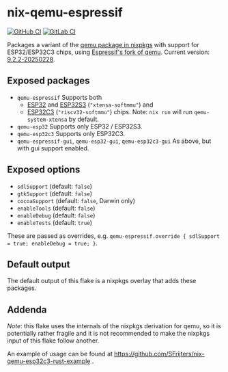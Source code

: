 # nix-qemu-espressif

[![GitHub CI](https://github.com/SFrijters/nix-qemu-espressif/actions/workflows/nix-flake-check.yml/badge.svg)](https://github.com/SFrijters/nix-qemu-espressif/actions/workflows/nix-flake-check.yml) [![GitLab CI](https://gitlab.com/SFrijters/nix-qemu-espressif/badges/master/pipeline.svg?key_text=GitLab+CI)](https://gitlab.com/SFrijters/nix-qemu-espressif/-/commits/master)

Packages a variant of the [qemu package in nixpkgs](https://github.com/NixOS/nixpkgs/blob/master/pkgs/applications/virtualization/qemu/default.nix) with support for ESP32/ESP32C3 chips, using [Espressif's fork of qemu](https://github.com/espressif/qemu). Current version: [9.2.2-20250228](https://github.com/espressif/qemu/releases/tag/esp-develop-9.2.2-20250228).

## Exposed packages

* `qemu-espressif`
  Supports both
  * [ESP32](https://github.com/espressif/esp-toolchain-docs/blob/main/qemu/esp32/README.md) and [ESP32S3](https://github.com/espressif/esp-toolchain-docs/blob/main/qemu/esp32s3/README.md)  (`"xtensa-softmmu"`) and
  * [ESP32C3](https://github.com/espressif/esp-toolchain-docs/blob/main/qemu/esp32c3/README.md) (`"riscv32-softmmu"`) chips.
  Note: `nix run` will run `qemu-system-xtensa` by default.
* `qemu-esp32`
  Supports only ESP32 / ESP32S3.
* `qemu-esp32c3`
  Supports only ESP32C3.
* `qemu-espressif-gui`, `qemu-esp32-gui`, `qemu-esp32c3-gui`
  As above, but with gui support enabled.

## Exposed options

* `sdlSupport` (default: `false`)
* `gtkSupport` (default: `false`)
* `cocoaSupport` (default: `false`, Darwin only)
* `enableTools` (default: `false`)
* `enableDebug` (default: `false`)
* `enableTests` (default: `true`)

These are passed as overrides, e.g. `qemu-espressif.override { sdlSupport = true; enableDebug = true; }`.

## Default output

The default output of this flake is a nixpkgs overlay that adds these packages.

## Addenda

*Note*: this flake uses the internals of the nixpkgs derivation for qemu, so it is potentially rather fragile and it is not recommended to make the nixpkgs input of this flake follow another.

An example of usage can be found at https://github.com/SFrijters/nix-qemu-esp32c3-rust-example .
